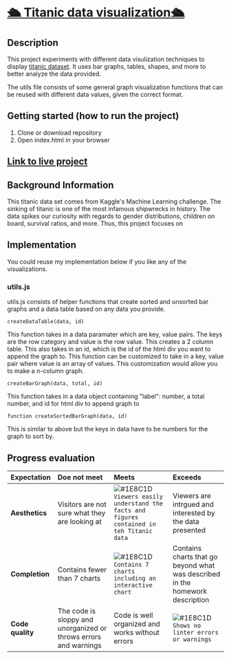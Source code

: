 # [🛳 Titanic data visualization🛳 ](https://anisha7.github.io/titanicdata/)


## Description
This project experiments with different data visulization techniques to display [titanic dataset](https://www.kaggle.com/c/titanic/data). It uses bar graphs, tables, shapes, and more to better analyze the data provided.

The utils file consists of some general graph visualization functions that can be reused with different data values, given the correct format.

## Getting started (how to run the project)
1. Clone or download repository
2. Open index.html in your browser

## [Link to live project](https://anisha7.github.io/titanicdata/)


## Background Information
This titanic data set comes from Kaggle's Machine Learning challenge. The sinking of titanic is one of the most infamous shipwrecks in history. The data spikes our curiosity with regards to gender distributions, children on board, survival ratios, and more. Thus, this project focuses on 

## Implementation
You could reuse my implementation below if you like any of the visualizations. 


### utils.js
utils.js consists of helper functions that create sorted and unsorted bar graphs and a data table based on any data you provide. 

```
createDataTable(data, id)
```
This function takes in a data paramater which are key, value pairs. The keys are the row category and value is the row value. This creates a 2 column table.
This also takes in an id, which is the id of the html div you want to append the graph to.
This function can be customized to take in a key, value pair where value is an array of values. This customization would allow you to make a n-column graph.

```
createBarGraph(data, total, id)
```
This function takes in a data object containing "label": number, a total number, and id for html div to append graph to

```
function createSortedBarGraph(data, id)
```
This is similar to above but the keys in data have to be numbers for the graph to sort by.

## Progress evaluation
| Expectation | Doe not meet | Meets | Exceeds |
|:-------------|:------------------|:----------------|:-----------------|
| **Aesthetics** | Visitors are not sure what they are looking at | ![#1E8C1D](https://placehold.it/15/1589F0/000000?text=+) `Viewers easily understand the facts and figures contained in teh Titanic data` | Viewers are intrgued and interested by the data presented |
| **Completion** | Contains fewer than 7 charts | ![#1E8C1D](https://placehold.it/15/1589F0/000000?text=+) `Contains 7 charts including an interactive chart` | Contains charts that go beyond what was described in the homework description |
| **Code quality** | The code is sloppy and unorganized or throws errors and warnings | Code is well organized and works without errors | ![#1E8C1D](https://placehold.it/15/1589F0/000000?text=+) `Shows no linter errors or warnings` |
